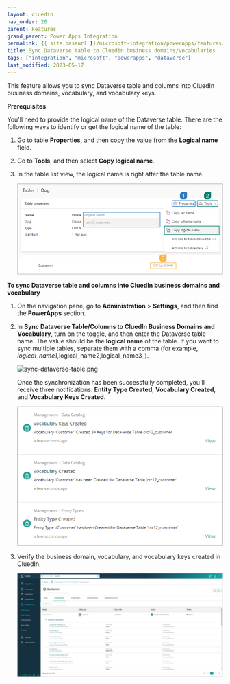```yaml
---
layout: cluedin
nav_order: 20
parent: Features
grand_parent: Power Apps Integration
permalink: {{ site.baseurl }}/microsoft-integration/powerapps/features/sync-dataverse
title: Sync Dataverse table to Cluedin business domains/vocabularies
tags: ["integration", "microsoft", "powerapps", "dataverse"]
last_modified: 2023-05-17
---
```


This feature allows you to sync Dataverse table and columns into CluedIn business domains, vocabulary, and vocabulary keys.

**Prerequisites**

You'll need to provide the logical name of the Dataverse table. There are the following ways to identify or get the logical name of the table:

1. Go to table **Properties**, and then copy the value from the **Logical name** field.

1. Go to **Tools**, and then select **Copy logical name**.

1. In the table list view, the logical name is right after the table name.

    ![Identifying Logical Name](../images/dataverse-logical-name.png)

**To sync Dataverse table and columns into CluedIn business domains and vocabulary**

1. On the navigation pane, go to **Administration** > **Settings**, and then find the **PowerApps** section.

1. In **Sync Dataverse Table/Columns to CluedIn Business Domains and Vocabulary**, turn on the toggle, and then enter the Dataverse table name. The value should be the **logical name** of the table. If you want to sync multiple tables, separate them with a comma (for example, _logical_name1_,logical_name2,logical_name3_).

    ![sync-dataverse-table.png](../../assets/images/microsoft-integration/power-apps/sync-dataverse-table.png)

    Once the synchronization has been successfully completed, you'll receive three notifications: **Entity Type Created**, **Vocabulary Created**, and **Vocabulary Keys Created**.
    
    ![Sync Dataverse Table Notification](../images/sync-dataverse-table-notification.png)

1. Verify the business domain, vocabulary, and vocabulary keys created in CluedIn.

    ![Create New EntityType and Vocab](../images/created-new-entitytype-and-vocab.png)